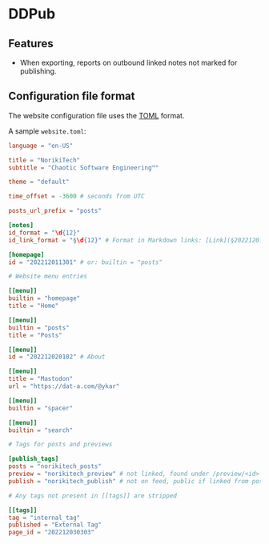 # DDPub

## Features

* When exporting, reports on outbound linked notes not marked for publishing.

## Configuration file format

The website configuration file uses the [TOML](https://toml.io/en/) format.

A sample `website.toml`:
```toml
language = "en-US"

title = "NorikiTech"
subtitle = "Chaotic Software Engineering™"

theme = "default"

time_offset = -3600 # seconds from UTC

posts_url_prefix = "posts"

[notes]
id_format = "\d{12}"
id_link_format = "§\d{12}" # Format in Markdown links: [Link](§202212011301), [[§202212011301]]

[homepage]
id = "202212011301" # or: builtin = "posts"

# Website menu entries

[[menu]]
builtin = "homepage"
title = "Home"

[[menu]]
builtin = "posts"
title = "Posts"

[[menu]]
id = "202212020102" # About

[[menu]]
title = "Mastodon"
url = "https://dat-a.com/@ykar"

[[menu]]
builtin = "spacer"

[[menu]]
builtin = "search"

# Tags for posts and previews

[publish_tags]
posts = "norikitech_posts"
preview = "norikitech_preview" # not linked, found under /preview/<id>
publish = "norikitech_publish" # not on feed, public if linked from posts

# Any tags not present in [[tags]] are stripped

[[tags]]
tag = "internal_tag"
published = "External Tag"
page_id = "202212030303"

```
